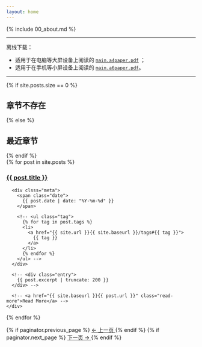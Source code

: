 ```yaml
---
layout: home
---
```


{% include 00_about.md %}

------

离线下载：

* 适用于在电脑等大屏设备上阅读的 [`main.a4paper.pdf`](/uploads/main.a4paper.pdf) ；
* 适用于在手机等小屏设备上阅读的 [`main.a6paper.pdf`](/uploads/main.a6paper.pdf)。

------

{% if site.posts.size == 0 %}
  <h2>章节不存在</h2>
{% else %}
  <h2>最近章节</h2>
{% endif %}

<div class="posts">
  {% for post in site.posts %}
    <div class="post">
      <h3>
        <a href="{{ site.baseurl }}{{ post.url }}">{{ post.title }}</a>
      </h3>

      <div clsss="meta">
        <span class="date">
          {{ post.date | date: "%Y-%m-%d" }}
        </span>

        <!-- <ul class="tag">
          {% for tag in post.tags %}
          <li>
            <a href="{{ site.url }}{{ site.baseurl }}/tags#{{ tag }}">
              {{ tag }}
            </a>
          </li>
          {% endfor %}
        </ul> -->
      </div>

      <!-- <div class="entry">
        {{ post.excerpt | truncate: 200 }}
      </div> -->

      <!-- <a href="{{ site.baseurl }}{{ post.url }}" class="read-more">Read More</a> -->
    </div>
  {% endfor %}
</div>

<div class="pagination">
  {% if paginator.previous_page %}
    <span class="prev">
      <a href="{{ site.baseurl }}{{ paginator.previous_page_path }}" class="prev">
        ← 上一页
      </a>
    </span>
  {% endif %}
  {% if paginator.next_page %}
    <span class="next">
      <a href="{{ site.baseurl}}{{ paginator.next_page_path }}" class="next">
        下一页 →
      </a>
    </span>
  {% endif %}
</div>
